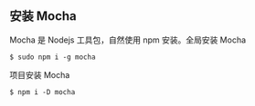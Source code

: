 ## 安装 Mocha

Mocha 是 Nodejs 工具包，自然使用 npm 安装。全局安装 Mocha

```
$ sudo npm i -g mocha
```

项目安装 Mocha

```
$ npm i -D mocha
```
